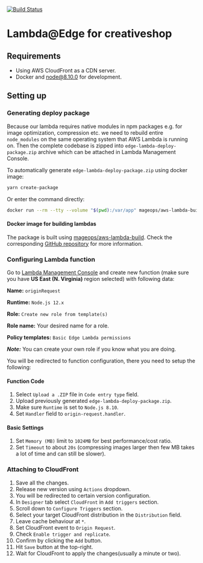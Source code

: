 [![Build Status](https://travis-ci.com/mageops/aws-lambda-cloudfront-edge.svg?branch=master)](https://travis-ci.com/mageops/aws-lambda-cloudfront-edge)

# Lambda@Edge for creativeshop

## Requirements

-   Using AWS CloudFront as a CDN server.
-   Docker and node@8.10.0 for development.

## Setting up

### Generating deploy package

Because our lambda requires native modules in npm packages e.g. for image optimization, compression etc. we need to rebuild entire `node_modules` on the same operating system that AWS Lambda is running on. Then the complete codebase is zipped into `edge-lambda-deploy-package.zip` archive which can be attached in Lambda Management Console.

To automatically generate `edge-lambda-deploy-package.zip` using docker image:

```bash
yarn create-package
```

Or enter the command directly:

```bash
docker run --rm --tty --volume "$(pwd):/var/app" mageops/aws-lambda-build nodejs-yarn edge-lambda-deploy-package
```

#### Docker image for building lambdas

The package is built using [mageops/aws-lambda-build](https://hub.docker.com/r/mageops/aws-lambda-build).
Check the corresponding [GitHub repository](https://github.com/mageops/aws-lambda-build) for more information.

### Configuring Lambda function

Go to [Lambda Management Console](https://console.aws.amazon.com/lambda/home?region=us-east-1#/functions) and create new function (make sure you have **US East (N. Virginia)** region selected) with following data:

**Name:** `originRequest`

**Runtime:** `Node.js 12.x`

**Role:** `Create new role from template(s)`

**Role name:** Your desired name for a role.

**Policy templates:** `Basic Edge Lambda permissions`

_**Note:**_ You can create your own role if you know what you are doing.

You will be redirected to function configuration, there you need to setup the following:

#### Function Code

1.  Select `Upload a .ZIP` file in `Code entry type` field.
2.  Upload previously generated `edge-lambda-deploy-package.zip`.
3.  Make sure `Runtime` is set to `Node.js 8.10`.
4.  Set `Handler` field to `origin-request.handler`.

#### Basic Settings

1.  Set `Memory (MB)` limit to `1024MB` for best performance/cost ratio.
2.  Set `Timeout` to about `20s` (compressing images larger then few MB takes a lot of time and can still be slower).

### Attaching to CloudFront

1.  Save all the changes.
2.  Release new version using `Actions` dropdown.
3.  You will be redirected to certain version configuration.
4.  In `Designer` tab select `CloudFront` in `Add triggers` section.
5.  Scroll down to `Configure Triggers` section.
6.  Select your target CloudFront distribution in the `Distribution` field.
7.  Leave cache behaviour at `*`.
8.  Set CloudFront event to `Origin Request`.
9.  Check `Enable trigger and replicate`.
10. Confirm by clicking the `Add` button.
11. Hit `Save` button at the top-right.
12. Wait for CloudFront to apply the changes(usually a minute or two).

